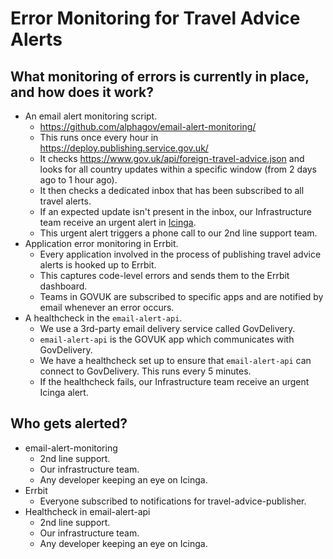 # Error Monitoring for Travel Advice Alerts

## What monitoring of errors is currently in place, and how does it work?

* An email alert monitoring script.
  * https://github.com/alphagov/email-alert-monitoring/
  * This runs once every hour in https://deploy.publishing.service.gov.uk/
  * It checks https://www.gov.uk/api/foreign-travel-advice.json and looks for
    all country updates within a specific window (from 2 days ago to 1 hour
    ago).
  * It then checks a dedicated inbox that has been subscribed to all travel
    alerts.
  * If an expected update isn't present in the inbox, our Infrastructure team
    receive an urgent alert in
    [Icinga](https://alert.publishing.service.gov.uk/).
  * This urgent alert triggers a phone call to our 2nd line support team.
* Application error monitoring in Errbit.
  * Every application involved in the process of publishing travel advice
    alerts is hooked up to Errbit.
  * This captures code-level errors and sends them to the Errbit dashboard.
  * Teams in GOVUK are subscribed to specific apps and are notified by email
    whenever an error occurs.
* A healthcheck in the `email-alert-api`.
  * We use a 3rd-party email delivery service called GovDelivery.
  * `email-alert-api` is the GOVUK app which communicates with GovDelivery.
  * We have a healthcheck set up to ensure that `email-alert-api` can connect to
    GovDelivery. This runs every 5 minutes.
  * If the healthcheck fails, our Infrastructure team receive an urgent Icinga
    alert.


## Who gets alerted?

* email-alert-monitoring
  * 2nd line support.
  * Our infrastructure team.
  * Any developer keeping an eye on Icinga.
* Errbit
  * Everyone subscribed to notifications for travel-advice-publisher.
* Healthcheck in email-alert-api
  * 2nd line support.
  * Our infrastructure team.
  * Any developer keeping an eye on Icinga.
